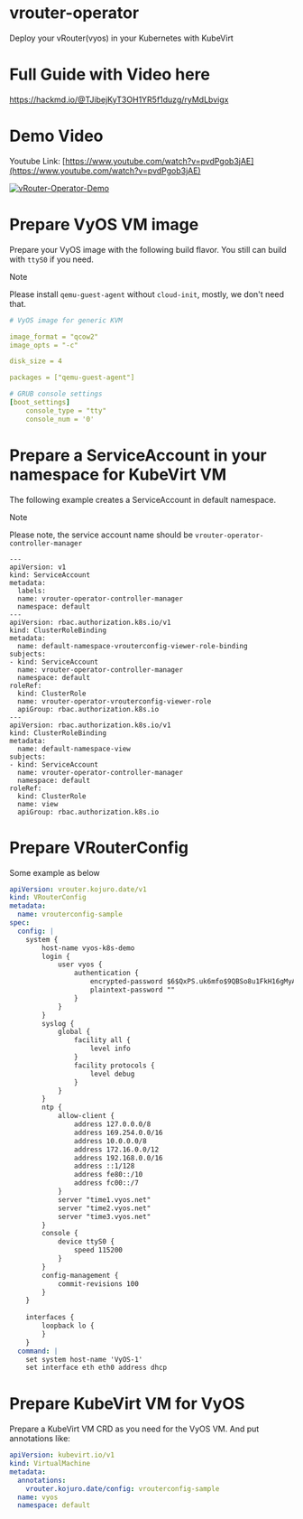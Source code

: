 # vrouter-operator
Deploy your vRouter(vyos) in your Kubernetes with KubeVirt

# Full Guide with Video here

https://hackmd.io/@TJibejKyT3OH1YR5f1duzg/ryMdLbvigx

# Demo Video

Youtube Link: [https://www.youtube.com/watch?v=pvdPgob3jAE](https://www.youtube.com/watch?v=pvdPgob3jAE)

[![vRouter-Operator-Demo](http://img.youtube.com/vi/pvdPgob3jAE/0.jpg)](https://www.youtube.com/watch?v=pvdPgob3jAE "vRouter-Operator Demo")

# Prepare VyOS VM image

Prepare your VyOS image with the following build flavor. You still can build with `ttyS0` if you need.

> [!NOTE]
> Please install `qemu-guest-agent` without `cloud-init`, mostly, we don't need that.

```yaml
# VyOS image for generic KVM

image_format = "qcow2"
image_opts = "-c"

disk_size = 4

packages = ["qemu-guest-agent"]

# GRUB console settings
[boot_settings]
    console_type = "tty"
    console_num = '0'
```

# Prepare a ServiceAccount in your namespace for KubeVirt VM

The following example creates a ServiceAccount in default namespace.

> [!NOTE]
> Please note, the service account name should be `vrouter-operator-controller-manager`


```
---
apiVersion: v1
kind: ServiceAccount
metadata:
  labels:
  name: vrouter-operator-controller-manager
  namespace: default
---
apiVersion: rbac.authorization.k8s.io/v1
kind: ClusterRoleBinding
metadata:
  name: default-namespace-vrouterconfig-viewer-role-binding
subjects:
- kind: ServiceAccount
  name: vrouter-operator-controller-manager
  namespace: default
roleRef:
  kind: ClusterRole
  name: vrouter-operator-vrouterconfig-viewer-role
  apiGroup: rbac.authorization.k8s.io
---
apiVersion: rbac.authorization.k8s.io/v1
kind: ClusterRoleBinding
metadata:
  name: default-namespace-view
subjects:
- kind: ServiceAccount
  name: vrouter-operator-controller-manager
  namespace: default
roleRef:
  kind: ClusterRole
  name: view
  apiGroup: rbac.authorization.k8s.io
```

# Prepare VRouterConfig

Some example as below

```yaml
apiVersion: vrouter.kojuro.date/v1
kind: VRouterConfig
metadata:
  name: vrouterconfig-sample
spec:
  config: |
    system {
        host-name vyos-k8s-demo
        login {
            user vyos {
                authentication {
                    encrypted-password $6$QxPS.uk6mfo$9QBSo8u1FkH16gMyAVhus6fU3LOzvLR9Z9.82m3tiHFAxTtIkhaZSWssSgzt4v4dGAL8rhVQxTg0oAG9/q11h/
                    plaintext-password ""
                }
            }
        }
        syslog {
            global {
                facility all {
                    level info
                }
                facility protocols {
                    level debug
                }
            }
        }
        ntp {
            allow-client {
                address 127.0.0.0/8
                address 169.254.0.0/16
                address 10.0.0.0/8
                address 172.16.0.0/12
                address 192.168.0.0/16
                address ::1/128
                address fe80::/10
                address fc00::/7
            }
            server "time1.vyos.net"
            server "time2.vyos.net"
            server "time3.vyos.net"
        }
        console {
            device ttyS0 {
                speed 115200
            }
        }
        config-management {
            commit-revisions 100
        }
    }
    
    interfaces {
        loopback lo {
        }
    }
  command: |
    set system host-name 'VyOS-1'
    set interface eth eth0 address dhcp 
```

# Prepare KubeVirt VM for VyOS

Prepare a KubeVirt VM CRD as you need for the VyOS VM. And put annotations like:

```yaml
apiVersion: kubevirt.io/v1
kind: VirtualMachine
metadata:
  annotations:
    vrouter.kojuro.date/config: vrouterconfig-sample
  name: vyos
  namespace: default
```
